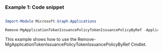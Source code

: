 ### Example 1: Code snippet

```powershell

Import-Module Microsoft.Graph.Applications

Remove-MgApplicationTokenIssuancePolicyTokenIssuancePolicyByRef -ApplicationId $applicationId -TokenIssuancePolicyId $tokenIssuancePolicyId

```
This example shows how to use the Remove-MgApplicationTokenIssuancePolicyTokenIssuancePolicyByRef Cmdlet.

